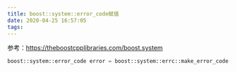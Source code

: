 ```yaml
---
title: boost::system::error_code赋值
date: 2020-04-25 16:57:05
tags:
---
```


参考：<https://theboostcpplibraries.com/boost.system>

```cpp
boost::system::error_code error = boost::system::errc::make_error_code(boost::system::errc::success)
```

